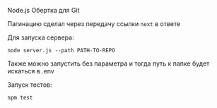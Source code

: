 Node.js Обертка для Git

Пагинацию сделал через передачу ссылки `next` в ответе

Для запуска сервера:
```shell script
node server.js --path PATH-TO-REPO 
```
Также можно запустить без параметра и тогда путь к папке будет искаться в .env


Запуск тестов:
```shell script
npm test
```
